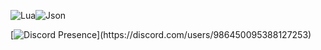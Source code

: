 ![Lua](https://img.shields.io/badge/lua-%232C2D72.svg?style=for-the-badge&logo=lua&logoColor=white)![Json](https://img.shields.io/badge/-JSON-critical?style=for-the-badge&logo=JsonColor=white)

[![Discord Presence](https://lanyard-profile-readme.vercel.app/api/986450095388127253?theme=dark&bg=111110&animated=true&hideDiscrim=true&borderRadius=30px&idleMessage=Coding%20Lua%20or%20Json...)](https://discord.com/users/986450095388127253)
